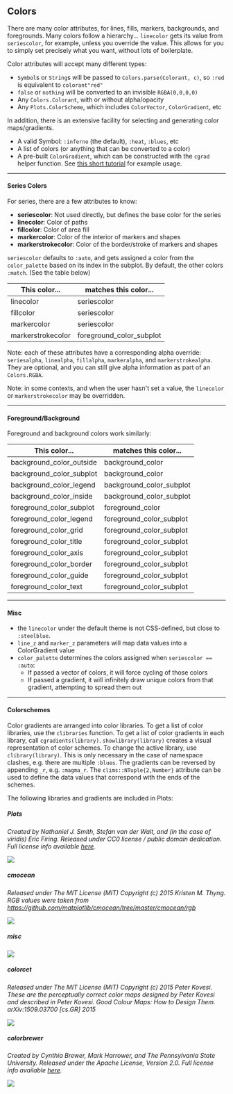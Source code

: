 
## Colors

There are many color attributes, for lines, fills, markers, backgrounds, and foregrounds.  Many colors follow a hierarchy... `linecolor` gets its value from `seriescolor`, for example, unless you override the value.  This allows for you to simply set precisely what you want, without lots of boilerplate.

Color attributes will accept many different types:

- `Symbol`s or `String`s will be passed to `Colors.parse(Colorant, c)`, so `:red` is equivalent to `colorant"red"`
- `false` or `nothing` will be converted to an invisible `RGBA(0,0,0,0)`
- Any `Colors.Colorant`, with or without alpha/opacity
- Any `Plots.ColorScheme`, which includes `ColorVector`, `ColorGradient`, etc

In addition, there is an extensive facility for selecting and generating color maps/gradients.

- A valid Symbol: `:inferno` (the default), `:heat`, `:blues`, etc
- A list of colors (or anything that can be converted to a color)
- A pre-built `ColorGradient`, which can be constructed with the `cgrad` helper function.  See [this short tutorial](https://github.com/tbreloff/ExamplePlots.jl/blob/master/notebooks/cgrad.ipynb) for example usage.

---

#### Series Colors

For series, there are a few attributes to know:

- **seriescolor**: Not used directly, but defines the base color for the series
- **linecolor**: Color of paths
- **fillcolor**: Color of area fill
- **markercolor**: Color of the interior of markers and shapes
- **markerstrokecolor**: Color of the border/stroke of markers and shapes

`seriescolor` defaults to `:auto`, and gets assigned a color from the `color_palette` based on its index in the subplot.  By default, the other colors `:match`.  (See the table below)

This color... | matches this color...
--- | ---
linecolor | seriescolor
fillcolor | seriescolor
markercolor | seriescolor
markerstrokecolor | foreground_color_subplot

Note: each of these attributes have a corresponding alpha override: `seriesalpha`, `linealpha`, `fillalpha`, `markeralpha`, and `markerstrokealpha`.  They are optional, and you can still give alpha information as part of an `Colors.RGBA`.

Note: in some contexts, and when the user hasn't set a value, the `linecolor` or `markerstrokecolor` may be overridden.

---

#### Foreground/Background

Foreground and background colors work similarly:


This color... | matches this color...
--- | ---
background_color_outside | background_color
background_color_subplot | background_color
background_color_legend  | background_color_subplot
background_color_inside  | background_color_subplot
foreground_color_subplot | foreground_color
foreground_color_legend  | foreground_color_subplot
foreground_color_grid    | foreground_color_subplot
foreground_color_title   | foreground_color_subplot
foreground_color_axis    | foreground_color_subplot
foreground_color_border  | foreground_color_subplot
foreground_color_guide   | foreground_color_subplot
foreground_color_text    | foreground_color_subplot


---

#### Misc

- the `linecolor` under the default theme is not CSS-defined, but close to `:steelblue`.
- `line_z` and `marker_z` parameters will map data values into a ColorGradient value
- `color_palette` determines the colors assigned when `seriescolor == :auto`:
    - If passed a vector of colors, it will force cycling of those colors
    - If passed a gradient, it will infinitely draw unique colors from that gradient, attempting to spread them out

---

#### Colorschemes
Color gradients are arranged into color libraries. To get a list of color libraries, use the `clibraries` function. To get a list of color gradients in each library, call `cgradients(library)`. `showlibrary(library)` creates a visual representation of color schemes. To change the active library, use `clibrary(library)`. This is only necessary in the case of namespace clashes, e.g. there are multiple `:blues`. The gradients can be reversed by appending `_r`, e.g. `:magma_r`. The `clims::NTuple{2,Number}` attribute can be used to define the data values that correspond with the ends of the schemes.

The following libraries and gradients are included in Plots:

##### Plots
*Created by Nathaniel J. Smith, Stefan van der Walt, and (in the case of viridis) Eric Firing. Released under CC0 license / public domain dedication. Full license info available [here](https://github.com/JuliaPlots/PlotUtils.jl/blob/master/LICENSE.md#matplotlib).*

![](examples/img/colorschemes/Plots.png)

##### cmocean
*Released under The MIT License (MIT) Copyright (c) 2015 Kristen M. Thyng. RGB values were taken from https://github.com/matplotlib/cmocean/tree/master/cmocean/rgb*

![](examples/img/colorschemes/cmocean.png)

##### misc
![](examples/img/colorschemes/misc.png)

##### colorcet
*Released under The MIT License (MIT) Copyright (c) 2015 Peter Kovesi. These are the perceptually correct color maps designed by Peter Kovesi and described in Peter Kovesi. Good Colour Maps: How to Design Them. arXiv:1509.03700 [cs.GR] 2015*

![](examples/img/colorschemes/colorcet.png)

##### colorbrewer
*Created by Cynthia Brewer, Mark Harrower, and The Pennsylvania State University. Released under the Apache License, Version 2.0. Full license info available [here](https://github.com/JuliaPlots/PlotUtils.jl/blob/master/LICENSE.md#colorbrewer).*

![](examples/img/colorschemes/colorbrewer.png)
